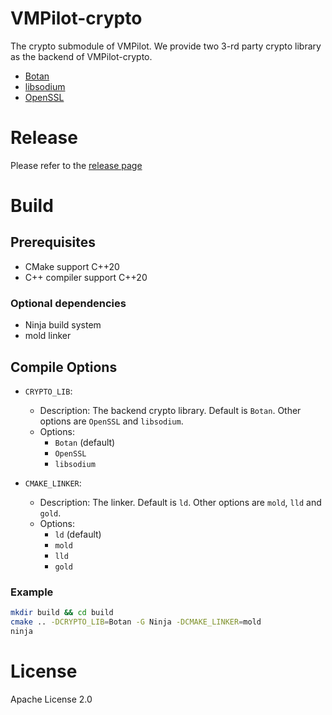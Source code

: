 VMPilot-crypto
===

The crypto submodule of VMPilot.
We provide two 3-rd party crypto library as the backend of VMPilot-crypto.

- [Botan](https://github.com/randombit/botan)
- [libsodium](https://github.com/jedisct1/libsodium)
- [OpenSSL](https://github.com/openssl/openssl)

# Release
Please refer to the [release page](https://github.com/25077667/VMPilot-crypto/releases)

# Build
## Prerequisites
- CMake support C++20
- C++ compiler support C++20

### Optional dependencies
- Ninja build system
- mold linker

## Compile Options
- `CRYPTO_LIB`: 
    - Description: The backend crypto library. Default is `Botan`. Other options are `OpenSSL` and `libsodium`.
    - Options:
        - `Botan` (default)
        - `OpenSSL`
        - `libsodium`

- `CMAKE_LINKER`: 
    - Description: The linker. Default is `ld`. Other options are `mold`, `lld` and `gold`.
    - Options:
        - `ld`  (default)
        - `mold`
        - `lld`
        - `gold`

### Example
```bash
mkdir build && cd build
cmake .. -DCRYPTO_LIB=Botan -G Ninja -DCMAKE_LINKER=mold
ninja
```

# License
Apache License 2.0
